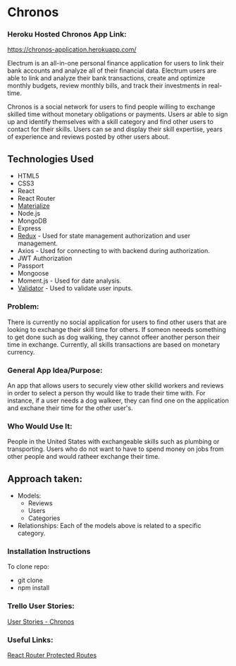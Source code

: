 # Chronos

### Heroku Hosted Chronos App Link:
https://chronos-application.herokuapp.com/

Electrum is an all-in-one personal finance application for users to link their bank accounts and analyze all of their financial data. Electrum users are able to link and analyze their bank transactions, create and optimize monthly budgets, review monthly bills, and track their investments in real-time. 

Chronos is a social network for users to find people willing to exchange skilled time without monetary obligations or payments. Users ar able to sign up and identify themselves with a skill category and find other users to contact for their skills. Users can se and display their skill expertise, years of experience and reviews posted by other users about. 

## Technologies Used
* HTML5
* CSS3 
* React 
* React Router
* [Materialize](https://materializecss.com/)
* Node.js
* MongoDB
* Express
* [Redux](https://redux.js.org/) - Used for state management authorization and user management.
* Axios - Used for connecting to with backend during authorization.
* JWT Authorization
* Passport
* Mongoose
* Moment.js - Used for date analysis.
* [Validator](https://www.npmjs.com/package/validator) - Used to validate user inputs.


### Problem: 
There is currently no social application for users to find other users that are looking to exchange their skill time for others. If someon neeeds something to get done such as dog walking, they cannot offeer another person their time in exchange. Currently, all skills transactions are based on monetary currency.

### General App Idea/Purpose: 
An app that allows users to securely view other skilld workers and reviews in order to select a person thy would like to trade their time with. For instance, if a user needs a dog walkeer, they can find one on the application and exchane their time for the other user's. 

### Who Would Use It: 
People in the United States with exchangeable skills such as plumbing or transporting. Users who do not want to have to spend money on jobs from other people and would ratheer exchange their time.

## Approach taken:
* Models: 
    * Reviews
    * Users
    * Categories
* Relationships: Each of the models above is related to a specific category.

### Installation Instructions
To clone repo:
* git clone
* npm install

### Trello User Stories:
[User Stories - Chronos](https://trello.com/b/e0cmryP4/chronos-user-stories)

### Useful Links:
[React Router Protected Routes](https://tylermcginnis.com/react-router-protected-routes-authentication/)
